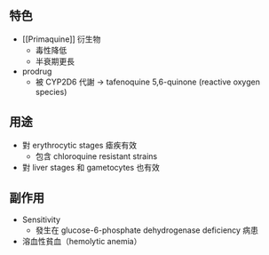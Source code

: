 ## 特色
- [[Primaquine]] 衍生物
	- 毒性降低
	- 半衰期更長
- prodrug
	- 被 CYP2D6 代謝 $\rightarrow$ tafenoquine 5,6-quinone (reactive oxygen species)
## 用途
- 對 erythrocytic stages 瘧疾有效
	- 包含 chloroquine resistant strains
- 對 liver stages 和 gametocytes 也有效
## 副作用
- Sensitivity
	- 發生在 glucose-6-phosphate dehydrogenase deficiency 病患
- 溶血性貧血（hemolytic anemia）